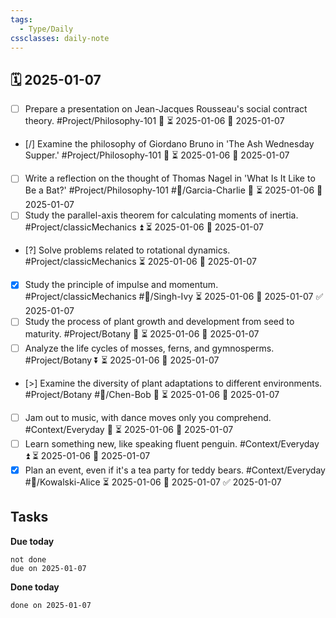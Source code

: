 ```yaml
---
tags:
  - Type/Daily
cssclasses: daily-note
---
```


## 🗓️ 2025-01-07

- [ ] Prepare a presentation on Jean-Jacques Rousseau's social contract theory. #Project/Philosophy-101 🔼 ⏳ 2025-01-06 📅 2025-01-07
- [/] Examine the philosophy of Giordano Bruno in 'The Ash Wednesday Supper.' #Project/Philosophy-101 🔺 ⏳ 2025-01-06 📅 2025-01-07
- [ ] Write a reflection on the thought of Thomas Nagel in 'What Is It Like to Be a Bat?' #Project/Philosophy-101 #👤/Garcia-Charlie 🔽 ⏳ 2025-01-06 📅 2025-01-07
- [ ] Study the parallel-axis theorem for calculating moments of inertia. #Project/classicMechanics ⏫ ⏳ 2025-01-06 📅 2025-01-07
- [?] Solve problems related to rotational dynamics. #Project/classicMechanics ⏳ 2025-01-06 📅 2025-01-07
- [x] Study the principle of impulse and momentum. #Project/classicMechanics #👤/Singh-Ivy ⏳ 2025-01-06 📅 2025-01-07 ✅ 2025-01-07
- [ ] Study the process of plant growth and development from seed to maturity. #Project/Botany 🔺 ⏳ 2025-01-06 📅 2025-01-07
- [ ] Analyze the life cycles of mosses, ferns, and gymnosperms. #Project/Botany ⏬ ⏳ 2025-01-06 📅 2025-01-07
- [>] Examine the diversity of plant adaptations to different environments. #Project/Botany #👤/Chen-Bob 🔽 ⏳ 2025-01-06 📅 2025-01-07
- [ ] Jam out to music, with dance moves only you comprehend. #Context/Everyday 🔺 ⏳ 2025-01-06 📅 2025-01-07
- [ ] Learn something new, like speaking fluent penguin. #Context/Everyday ⏫ ⏳ 2025-01-06 📅 2025-01-07
- [x] Plan an event, even if it's a tea party for teddy bears. #Context/Everyday #👤/Kowalski-Alice ⏳ 2025-01-06 📅 2025-01-07 ✅ 2025-01-07

## Tasks

**Due today**

```tasks
not done
due on 2025-01-07
```

**Done today**

```tasks
done on 2025-01-07
```
            